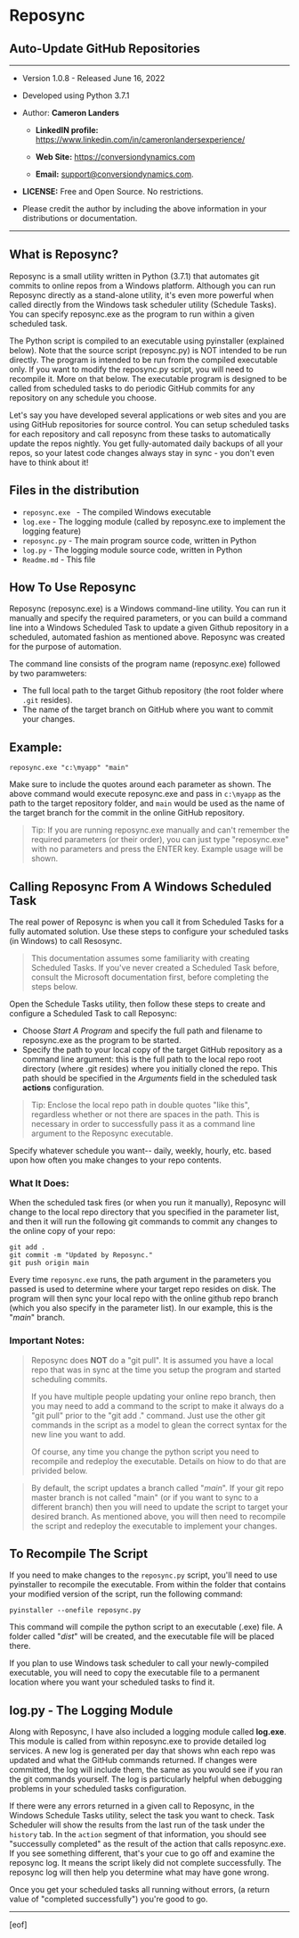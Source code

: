 
# Reposync  
## Auto-Update GitHub Repositories  
  
--------------------------------------------------------------
- Version 1.0.8 - Released June 16, 2022

- Developed using Python 3.7.1

- Author: **Cameron Landers**

    - __LinkedIN profile:__ https://www.linkedin.com/in/cameronlandersexperience/
 
    - __Web Site:__ https://conversiondynamics.com

    - __Email:__ support@conversiondynamics.com.

- __LICENSE:__  Free and Open Source. No restrictions. 

- Please credit the author by including the above information in your distributions or documentation.

--------------------------------------------------------------

## What is Reposync?
Reposync is a small utility written in Python (3.7.1) that automates git commits to online repos from a Windows platform. Although you can run Reposync directly as a stand-alone utility, it's even more powerful when called directly from the Windows task scheduler utility (Schedule Tasks). You can specify reposync.exe as the program to run within a given scheduled task. 

The Python script is compiled to an executable using pyinstaller (explained below). Note that the source script (reposync.py) is NOT intended to be run directly. The program is intended to be run from the compiled executable only. If you want to modify the reposync.py script, you will need to recompile it. More on that below.
The executable program is designed to be called from scheduled tasks to do periodic GitHub commits for any repository on any schedule you choose. 

Let's say you have developed several applications or web sites and you are using GitHub repositories for source control. You can setup scheduled tasks for each repository and call reposync from these tasks to automatically update the repos nightly. You get fully-automated daily backups of all your repos, so your latest code changes always stay in sync - you don't even have to think about it! 

## Files in the distribution 
- `reposync.exe ` - The compiled Windows executable 
- `log.exe` - The logging module (called by reposync.exe to implement the logging feature)
- `reposync.py` - The main program source code, written in Python
- `log.py` - The logging module source code, written in Python
- `Readme.md` - This file
 
## How To Use Reposync
Reposync (reposync.exe) is a Windows command-line utility. You can run it manually and specify the required parameters, or you can build a command line into a Windows Scheduled Task to update a given Github repository in a scheduled, automated fashion as mentioned above. Reposync was created for the purpose of automation.

The command line consists of the program name (reposync.exe) followed by two paramweters:
- The full local path to the target Github repository (the root folder where `.git` resides).
- The name of the target branch on GitHub where you want to commit your changes.

## Example:
`reposync.exe "c:\myapp" "main"`

Make sure to include the quotes around each parameter as shown. The above command would execute reposync.exe and pass in `c:\myapp` as the path to the target repository folder, and `main` would be used as the name of the target branch for the commit in the online GitHub repository. 

>Tip: If you are running reposync.exe manually and can't remember the required parameters (or their order), you can just type "reposync.exe" with no parameters and press the ENTER key. Example usage will be shown.  

## Calling Reposync From A Windows Scheduled Task  
  
The real power of Reposync is when you call it from Scheduled Tasks for a fully automated solution. Use these steps to configure your scheduled tasks (in Windows) to call Resosync. 

>This documentation assumes some familiarity with creating Scheduled Tasks. If you've never created a Scheduled Task before, consult the Microsoft documentation first, before completing the steps below.

Open the Schedule Tasks utility, then follow these steps to create and configure a Scheduled Task to call Reposync:
- Choose _Start A Program_ and specify the full path and filename to reposync.exe as the program to be started. 
- Specify the path to your local copy of the target GitHub repository as a command line argument: this is the full path to the local repo root directory (where .git resides) where you initially cloned the repo. This path should be specified in the _Arguments_ field in the scheduled task __actions__ configuration.  

>Tip: Enclose the local repo path in double quotes "like this", regardless whether or not there are spaces in the path. This is necessary in order to successfully pass it as a command line argument to the Reposync executable.  
 
Specify whatever schedule you want-- daily, weekly, hourly, etc. based upon how often you make changes to your repo contents. 

### What It Does:

When the scheduled task fires (or when you run it manually), Reposync will change to the local repo directory that you specified in the parameter list, and then it will run the following git commands to commit any changes to the online copy of your repo: 
 
    git add . 
    git commit -m "Updated by Reposync." 
    git push origin main 

Every time `reposync.exe` runs, the path argument in the parameters you passed is used to determine where your target repo resides on disk. The program will then sync your local repo with the online github repo branch (which you also specify in the parameter list). In our example, this is the "_main_" branch. 
 
### Important Notes: 
>Reposync does **NOT** do a "git pull". It is assumed you have a local repo that was in sync at the time you setup the program and started scheduling commits. 
> 
>If you have multiple people updating your online repo branch, then you may need to add a command to the script to make it always do a "git pull" prior to the "git add ." command. Just use the other git commands in the script as a model to glean the correct syntax for the new line you want to add.  
>  
>Of course, any time you change the python script you need to recompile and redeploy the executable. Details on hiow to do that are privided below. 
 
>By default, the script updates a branch called "_main_". If your git repo master branch is not called "main" (or if you want to sync to a different branch) then you will need to update the script to target your desired branch. As mentioned above, you will then need to recompile the script and redeploy the executable to implement your changes. 

## To Recompile The Script  
If you need to make changes to the `reposync.py` script, you'll need to use pyinstaller to recompile the executable. From within the folder that contains your modified version of the script, run the following command:  

    pyinstaller --onefile reposync.py

This command will compile the python script to an executable (.exe) file. A folder called "_dist_" will be created, and the executable file will be placed there. 
 
If you plan to use Windows task scheduler to call your newly-compiled executable, you will need to copy the executable file to a permanent location where you want your scheduled tasks to find it.   

## log.py - The Logging Module

Along with Reposync, I have also included a logging module called **log.exe**. This module is called from within reposync.exe to provide detailed log services. A new log is generated per day that shows whn each repo was updated and what the GitHub commands returned. If changes were committed, the log will include them, the same as you would see if you ran the git commands yourself. The log is particularly helpful when debugging problems in your scheduled tasks configuration. 
 
If there were any errors returned in a given call to Reposync, in the Windows Schedule Tasks utility, select the task you want to check. Task Scheduler will show the results from the last run of the task under the `history` tab. In the `action` segment of that information, you should see "successully completed" as the result of the action that calls reposync.exe. If you see something different, that's your cue to go off and examine the reposync log. It means the script likely did not complete successfully. The reposync log will then help you determine what may have gone wrong. 

Once you get your scheduled tasks all running without errors, (a return value of "completed successfully") you're good to go.

---
[eof]  

  